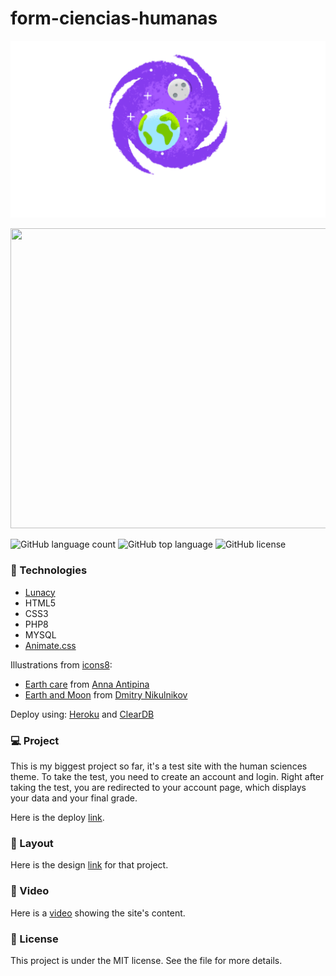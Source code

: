 # form-ciencias-humanas

<p align="center">
  <img width="600" src="assets/to_readme/splashtogithub.png"
</p>
  
<p align="center">
  <img width="800" height="480" src="assets/to_readme/humanform_git.GIF"
</p>
  
![GitHub language count](https://img.shields.io/github/languages/count/Jolonte/form-ciencias-humanas)
![GitHub top language](https://img.shields.io/github/languages/top/Jolonte/form-ciencias-humanas)
![GitHub license](https://img.shields.io/github/license/Jolonte/form-ciencias-humanas)

### 🚀 Technologies
- [Lunacy](https://icons8.com.br/lunacy)
- HTML5
- CSS3
- PHP8
- MYSQL
- [Animate.css](https://animate.style/)

Illustrations from [icons8](https://icons8.com/illustrations):
- [Earth care](https://icons8.com/illustrations/illustration/flame-earth-care) from [Anna Antipina](https://icons8.com/illustrations/author/6023f2cd123f99000e63cdd1)
- [Earth and Moon](https://icons8.com/illustrations/illustration/mirage-711) from [
Dmitry Nikulnikov](https://icons8.com/illustrations/author/5ddea3b001d036001345e529)

Deploy using: [Heroku](https://www.heroku.com/) and [ClearDB](https://www.cleardb.com/)

### 💻 Project
This is my biggest project so far, it's a test site with the human sciences theme. To take the test, you need to create an account and login. Right after taking the test, you are redirected to your account page, which displays your data and your final grade.

Here is the deploy [link](https://prova-cienciashumanas.herokuapp.com/).

### 🔖 Layout
Here is the design [link](https://www.figma.com/community/file/1080126512858924617/Landing-Page---Login-%2F-Singup---Panel---Form) for that project.
  
### 🎥 Video
Here is a [video](https://youtu.be/LpVQEKqS0vc) showing the site's content.

### 📝 License
This project is under the MIT license. See the file for more details.
